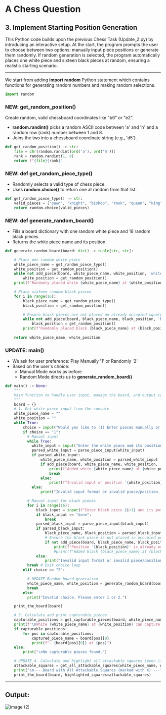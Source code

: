 # A Chess Question
## 3. Implement Starting Position Generation

This Python code builds upon the previous Chess Task (Update_2.py) by introducing an interactive setup. At the start, the program prompts the user to choose between two options: manually input piece positions or generate them randomly. If random generation is selected, the program automatically places one white piece and sixteen black pieces at random, ensuring a realistic starting scenario.

---

We start from adding **import random** Python statement which contains functions for generating random numbers and making random selections.

```python
import random
```

### NEW: get_random_position()

Create random, valid chessboard coordinates like "b6" or "e2".

- **random.randint()** picks a random ASCII code between 'a' and 'h' and a random row (rank) number between 1 and 8.
- Joins the two into a chessboard coordinate string (e.g., 'd5').

```python
def get_random_position() -> str:
    file = chr(random.randint(ord('a'), ord('h')))
    rank = random.randint(1, 8)
    return f"{file}{rank}"
```

### NEW: def get_random_piece_type()

- Randomly selects a valid type of chess piece.
- Uses **random.choice()** to return one at random from that list.

```python
def get_random_piece_type() -> str:
    valid_pieces = ["pawn", "knight", "bishop", "rook", "queen", "king"]
    return random.choice(valid_pieces)
```

### NEW: def generate_random_board()

- Fills a board dictionary with one random white piece and 16 random black pieces.
- Returns the white piece name and its position.

```python
def generate_random_board(board: dict) -> tuple[str, str]:

    # Place one random white piece
    white_piece_name = get_random_piece_type()
    white_position = get_random_position()
    while not add_piece(board, white_piece_name, white_position, 'white'):
        white_position = get_random_position()                                   # Try a new position if occupied
    print(f"Randomly placed white {white_piece_name} at {white_position}.")

    # Place sixteen random black pieces
    for i in range(16):
        black_piece_name = get_random_piece_type()
        black_position = get_random_position()

        # Ensure black pieces are not placed on already occupied squares
        while not add_piece(board, black_piece_name, black_position, 'black'):
            black_position = get_random_position()                               # Try a new position if occupied
        print(f"Randomly placed black {black_piece_name} at {black_position}.")
    
    return white_piece_name, white_position
```

### UPDATE: main()

- We ask for user preference: Play Manually '1' or Randomly '2'
- Based on the user's choice:
  - Manual Mode works as before
  - Random Mode directs us to **generate_random_board()**

```python
def main() -> None:
    """
    Main function to handle user input, manage the board, and output capturable pieces.
    """
    board = {}
    # 1. Get white piece input from the console
    white_piece_name = ""
    white_position = ""
    while True:
        choice = input("Would you like to (1) Enter pieces manually or (2) Generate randomly? Enter 1 or 2: ").strip()      # UPDATE: Ask user preference
        if choice == "1":
          # Manual input 
          while True:
            white_input = input("Enter the white piece and its position (e.g., 'pawn e4'): ").lower()
            parsed_white_input = parse_piece_input(white_input)
            if parsed_white_input:
                white_piece_name, white_position = parsed_white_input
                if add_piece(board, white_piece_name, white_position, 'white'):
                    print(f"Added white {white_piece_name} at {white_position}.")
                    break
                else:
                    print(f"Invalid input or position '{white_position}' is already occupied. Please try again.")
            else:
                print("Invalid input format or invalid piece/position. Please use the format 'piece position' (e.g., 'pawn e4').")

          # Manual input for black pieces
          for i in range(16):
              black_input = input(f"Enter black piece {i+1} and its position (e.g., 'bishop c5') or 'done': ").lower()
              if black_input == "done":
                  break
              parsed_black_input = parse_piece_input(black_input)
              if parsed_black_input:
                  black_piece_name, black_position = parsed_black_input
                  # Ensure the black piece is not placed in occupied position
                  if not add_piece(board, black_piece_name, black_position, 'black'):    # UPDATE: call add_piece(..) with the color 'black'.
                      print(f"Position '{black_position}' is already occupied. Please try again.")
                      #print(f"Added black {black_piece_name} at {black_position}.")
              else:
                  print("Invalid input format or invalid piece/position. Please use the format 'piece position' (e.g., 'bishop c5').")
          break # Exit choice loop
        elif choice == "2":

          # UPDATE Random board generation
          white_piece_name, white_position = generate_random_board(board)
          break
        else:
          print("Invalid choice. Please enter 1 or 2.")

    print_the_board(board)

    # 3. Calculate and print capturable pieces
    capturable_positions = get_capturable_pieces(board, white_piece_name, white_position)
    print(f"\nWhite {white_piece_name} at {white_position} can capture black pieces at the following positions:")
    if capturable_positions:
        for pos in capturable_positions:
            captured_piece_name = board[pos][0]
            print(f"- {board[pos][0]} at {pos}")
    else:
        print("\nNo capturable pieces found.")

    # UPDATE 4. Calculate and highlight all attackable squares (even if blocked)
    attackable_squares = get_all_attackable_squares(white_piece_name, white_position, 'white')
    print("\n--- Board with All Attackable Squares (marked with X) ---")
    print_the_board(board, highlighted_squares=attackable_squares)
```

---

## Output:

![image (2)](https://github.com/user-attachments/assets/e36562aa-22e5-4d17-a644-a5deb2d9fb67)









